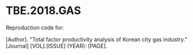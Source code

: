# TBE.2018.GAS
Reproduction code for: 

[Author]. "Total factor productivity analysis of Korean city gas industry." [Journal] [VOL].[ISSUE] (YEAR): [PAGE].
